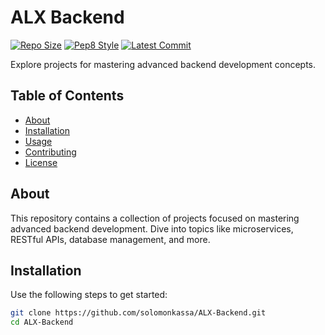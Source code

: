 # ALX Backend

[![Repo Size](https://img.shields.io/github/repo-size/solomonkassa/ALX-Backend)](https://github.com/solomonkassa/ALX-Backend)
[![Pep8 Style](https://img.shields.io/badge/code%20style-pep8-brightgreen)](https://www.python.org/dev/peps/pep-0008/)
[![Latest Commit](https://img.shields.io/github/last-commit/solomonkassa/ALX-Backend)](https://github.com/solomonkassa/ALX-Backend/commits)

Explore projects for mastering advanced backend development concepts.

## Table of Contents
- [About](#about)
- [Installation](#installation)
- [Usage](#usage)
- [Contributing](#contributing)
- [License](#license)

## About
This repository contains a collection of projects focused on mastering advanced backend development. Dive into topics like microservices, RESTful APIs, database management, and more.

## Installation
Use the following steps to get started:

```bash
git clone https://github.com/solomonkassa/ALX-Backend.git
cd ALX-Backend
```



